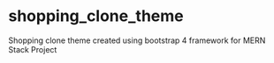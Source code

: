 # shopping_clone_theme
Shopping clone theme created using bootstrap 4 framework for MERN Stack Project
